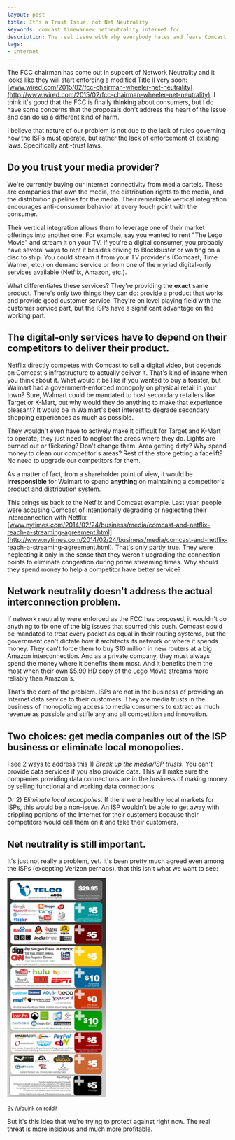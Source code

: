 ```yaml
---
layout: post
title: It's a Trust Issue, not Net Neutrality
keywords: comcast timewarner netneutrality internet fcc
description: The real issue with why everybody hates and fears Comcast
tags:
- internet
---
```


The FCC chairman has come out in support of Network Neutrality and it looks like they will start enforcing a modified Title II very soon: [www.wired.com/2015/02/fcc-chairman-wheeler-net-neutrality](http://www.wired.com/2015/02/fcc-chairman-wheeler-net-neutrality).  I think it's good that the FCC is finally thinking about consumers, but I do have some concerns that the proposals don't address the heart of the issue and can do us a different kind of harm.

I believe that nature of our problem is not due to the lack of rules governing how the ISPs must operate, but rather the lack of enforcement of existing laws.  Specifically anti-trust laws.


## Do you trust your media provider?

We're currently buying our Internet connectivity from media cartels.  These are companies that own the media, the distribution rights to the media, and the distribution pipelines for the media.  Their remarkable vertical integration encourages anti-consumer behavior at every touch point with the consumer.

Their vertical integration allows them to leverage one of their market offerings into another one.  For example, say you wanted to rent "The Lego Movie" and stream it on your TV.  If you're a digital consumer, you probably have several ways to rent it besides driving to Blockbuster or waiting on a disc to ship.  You could stream it from your TV provider's (Comcast, Time Warner, etc.) on demand service or from one of the myriad digital-only services available (Netflix, Amazon, etc.).

What differentiates these services?  They're providing the **exact** same product.  There's only two things they can do: provide a product that works and provide good customer service.  They're on level playing field with the customer service part, but the ISPs have a significant advantage on the working part.  


## The digital-only services have to depend on their competitors to deliver their product.

Netflix directly competes with Comcast to sell a digital video, but depends on Comcast's infrastructure to actually deliver it.  That's kind of insane when you think about it.  What would it be like if you wanted to buy a toaster, but Walmart had a government-enforced monopoly on physical retail in your town?  Sure, Walmart could be mandated to host secondary retailers like Target or K-Mart, but why would they do anything to make that experience pleasant?  It would be in Walmart's best interest to degrade secondary shopping experiences as much as possible.

They wouldn't even have to actively make it difficult for Target and K-Mart to operate, they just need to neglect the areas where they do.  Lights are burned out or flickering?  Don't change them.  Area getting dirty?  Why spend money to clean our competitor's areas?  Rest of the store getting a facelift?  No need to upgrade our competitors for them.

As a matter of fact, from a shareholder point of view, it would be **irresponsible** for Walmart to spend **anything** on maintaining a competitor's product and distribution system.

This brings us back to the Netflix and Comcast example.  Last year, people were accusing Comcast of intentionally degrading or neglecting their interconnection with Netflix [www.nytimes.com/2014/02/24/business/media/comcast-and-netflix-reach-a-streaming-agreement.html](http://www.nytimes.com/2014/02/24/business/media/comcast-and-netflix-reach-a-streaming-agreement.html).  That's only partly true.  They were neglecting it only in the sense that they weren't upgrading the connection points to eliminate congestion during prime streaming times.  Why should they spend money to help a competitor have better service?


## Network neutrality doesn't address the actual interconnection problem.

If network neutrality were enforced as the FCC has proposed, it wouldn't do anything to fix one of the big issues that spurred this push.  Comcast could be mandated to treat every packet as equal in their routing systems, but the government can't dictate how it architects its network or where it spends money.  They can't force them to buy $10 million in new routers at a big Amazon interconnection.  And as a private company, they must always spend the money where it benefits them most.  And it benefits them the most when their own $5.99 HD copy of the Lego Movie streams more reliably than Amazon's.

That's the core of the problem.  ISPs are not in the business of providing an Internet data service to their customers.  They are media trusts in the business of monopolizing access to media consumers to extract as much revenue as possible and stifle any and all competition and innovation.


## Two choices: get media companies out of the ISP business or eliminate local monopolies.

I see 2 ways to address this 1) *Break up the media/ISP trusts*.  You can't provide data services if you also provide data.  This will make sure the companies providing data connections are in the business of making money by selling functional and working data connections.

Or 2) *Eliminate local monopolies*.  If there were healthy local markets for ISPs, this would be a non-issue.  An ISP wouldn't be able to get away with crippling portions of the Internet for their customers because their competitors would call them on it and take their customers.


## Net neutrality is still important.

It's just not really a problem, yet.  It's been pretty much agreed even among the ISPs (excepting Verizon perhaps), that this isn't what we want to see:

<p class="text-center text-muted">
  <a href="/images/2015-02-09-net-neutrality.jpg">
    <img class="img-thumbnail" style="max-height: 500px;" src="/images/2015-02-09-net-neutrality.jpg"/>
  </a>
</p>
<p class="text-center text-muted">
  <small>By <a href="http://www.reddit.com/u/quink">/u/quink</a> on <a href="http://www.reddit.com/r/pics/comments/9yj1f/heres_a_new_scenario_i_just_created_illustrating/">reddit</a></small>
</p>  

But it's this idea that we're trying to protect against right now.  The real threat is more insidious and much more profitable. 






